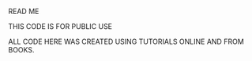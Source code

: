READ ME

THIS CODE IS FOR PUBLIC USE

ALL CODE HERE WAS CREATED USING TUTORIALS ONLINE AND FROM BOOKS.